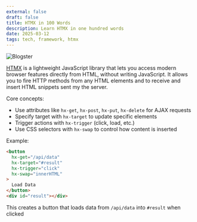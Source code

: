 ```yaml
---
external: false
draft: false
title: HTMX in 100 Words
description: Learn HTMX in one hundred words
date: 2025-03-12
tags: tech, framework, htmx
---
```


![Blogster](/images/htmx-in-100-words.png)

[HTMX](https://htmx.org/) is a lightweight JavaScript library that lets you access modern browser features directly from HTML, without writing JavaScript. It allows you to fire HTTP methods from any HTML elements and to receive and insert HTML snippets sent my the server.

Core concepts:

- Use attributes like `hx-get`, `hx-post`, `hx-put`, `hx-delete` for AJAX requests
- Specify target with `hx-target` to update specific elements
- Trigger actions with `hx-trigger` (click, load, etc.)
- Use CSS selectors with `hx-swap` to control how content is inserted

Example:

```html
<button
  hx-get="/api/data"
  hx-target="#result"
  hx-trigger="click"
  hx-swap="innerHTML"
>
  Load Data
</button>
<div id="result"></div>
```

This creates a button that loads data from `/api/data` into `#result` when clicked
